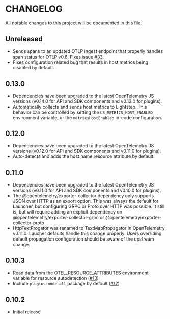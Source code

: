 # CHANGELOG

All notable changes to this project will be documented in this file.

## Unreleased

* Sends spans to an updated OTLP ingest endpoint that properly handles span
  status for OTLP v0.6. Fixes issue [#33](https://github.com/lightstep/otel-launcher-node/issues/33).
* Fixes configuration related bug that results in host metrics being disabled
  by default.

## 0.13.0

* Dependencies have been upgraded to the latest OpenTelemetry JS versions
  (v0.14.0 for API and SDK components and v0.12.0 for plugins).
* Automatically collects and sends host metrics to Lightstep. This behavior can
  be controlled by setting the `LS_METRICS_HOST_ENABLED` environment variable,
  or the `metricsHostEnabled` in-code configuration.

## 0.12.0
* Dependencies have been upgraded to the latest OpenTelemetry JS versions 
  (v0.12.0 for API and SDK components and v0.11.0 for plugins).
* Auto-detects and adds the host.name resource attribute by default.

## 0.11.0

* Dependencies have been upgraded to the latest OpenTelemetry JS versions 
  (v0.11.0 for API and SDK components and v0.10.0 for plugins).
* The @opentelemetry/exporter-collector dependency only supports JSON over
  HTTP as an export option. This was always the default for Launcher, but
  configuring GRPC or Proto over HTTP was possible. It still is, but will 
  require adding an explicit dependency on @opentelemetry/exporter-collector-grpc 
  or @opentelemetry/exporter-collector-proto
* HttpTextProgator was renamed to TextMapPropagator in OpenTelemetry v0.11.0.
  Laucher defaults handle this change properly. Users overriding default
  propagation configuration should be aware of the upstream change.

## 0.10.3

* Read data from the OTEL_RESOURCE_ATTRIBUTES environment variable for resource
  autodetection ([#13](https://github.com/lightstep/otel-launcher-node/pull/13))
* Include `plugins-node-all` package by default ([#12](https://github.com/lightstep/otel-launcher-node/pull/12))

## 0.10.2

* Initial release
